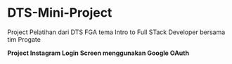 # DTS-Mini-Project

Project Pelatihan dari DTS FGA tema Intro to Full STack Developer bersama tim Progate

**Project Instagram Login Screen menggunakan Google OAuth**
